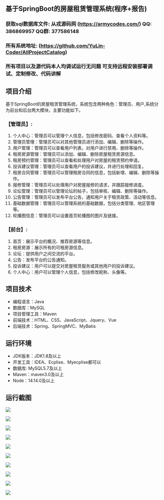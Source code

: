 ## 基于SpringBoot的房屋租赁管理系统(程序+报告)

###  获取sql数据库文件: 从戎源码网 (https://armycodes.com/) QQ: 386869957 QQ群: 377586148
###  所有系统地址: (https://github.com/YuLin-Coder/AllProjectCatalog) 
###  所有项目以及源代码本人均调试运行无问题 可支持远程安装部署调试、定制修改、代码讲解

## 项目介绍
基于SpringBoot的房屋租赁管理系统，系统包含两种角色：管理员、用户,系统分为前台和后台两大模块，主要功能如下。

### 【管理员】:
1. 个人中心：管理员可以管理个人信息，包括修改密码、查看个人资料等。
2. 管理员管理：管理员可以对其他管理员进行添加、编辑、删除等操作。
3. 用户管理：管理员可以查看用户列表，对用户进行禁用、删除等操作。
4. 租房房源管理：管理员可以添加、编辑、删除房屋租赁房源信息。
5. 租房预约管理：管理员可以查看和处理用户对房屋的租赁预约申请。
6. 投诉建议管理：管理员可以查看用户的投诉建议，并进行处理和回复。
7. 租房合同管理：管理员可以管理租房合同的信息，包括新增、编辑、删除等操作。
8. 报修管理：管理员可以处理用户对房屋报修的请求，并跟踪报修进度。
9. 论坛管理：管理员可以管理论坛的帖子，包括审核、编辑、删除等操作。
10. 公告管理：管理员可以发布平台公告，通知用户关于租赁政策、活动等信息。
11. 基础数据管理：管理员可以管理系统的基础数据，包括分类管理、地区管理等。
12. 轮播图信息：管理员可以设置首页轮播图的图片及链接。

### 【前台】:
1. 首页：展示平台的概况、推荐房源等信息。
2. 租房房源：展示所有的可租房源信息。
3. 论坛：提供用户之间交流的平台。
4. 公告：发布平台的公告通知。
5. 投诉建议：用户可以提交对房屋租赁服务或其他用户的投诉建议。
6. 个人中心：用户可以管理个人信息，包括修改昵称、头像等。

## 项目技术
- 编程语言：Java
- 数据库：MySQL
- 项目管理工具：Maven
- 前端技术：HTML、CSS、JavaScript、Jquery、Vue
- 后端技术：Spring、SpringMVC、MyBatis

## 运行环境
- JDK版本：JDK1.8及以上
- 开发工具：IDEA、Ecplise、Myecplise都可以
- 数据库: MySQL5.7及以上
- Maven：maven3.0及以上
- Node：14.14.0及以上

## 运行截图
![](screenshot/1.png)

![](screenshot/2.png)

![](screenshot/3.png)

![](screenshot/4.png)

![](screenshot/5.png)

![](screenshot/6.png)

![](screenshot/7.png)

![](screenshot/8.png)

![](screenshot/9.png)

![](screenshot/10.png)